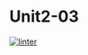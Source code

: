 # Unit2-03
[![linter](https://github.com/Rober-Smith/Unit2-03/workflows/linter/badge.svg)](https://github.com/marketplace/actions/super-linter)         
